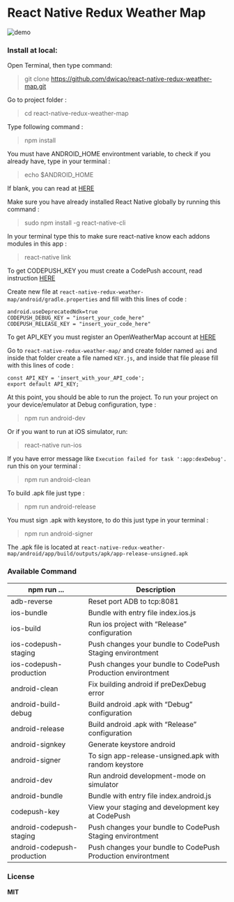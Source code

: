 # React Native Redux Weather Map  

![demo](https://raw.githubusercontent.com/dwicao/react-native-redux-weather-map/master/demo.gif)

### Install at local:
Open Terminal, then type command:  
> git clone https://github.com/dwicao/react-native-redux-weather-map.git

Go to project folder :
> cd react-native-redux-weather-map

Type following command :  
> npm install  

You must have ANDROID_HOME environtment variable, to check if you already have, type in your terminal :  
> echo $ANDROID_HOME  

If blank, you can read at [HERE](https://goo.gl/XSBmwE)  

Make sure you have already installed React Native globally by running this command :  
> sudo npm install -g react-native-cli

In your terminal type this to make sure react-native know each addons modules in this app :  
> react-native link

To get CODEPUSH_KEY  you must create a CodePush account, read instruction [HERE](https://microsoft.github.io/code-push/)

Create new file at `react-native-redux-weather-map/android/gradle.properties` and fill with this lines of code :  

```
android.useDeprecatedNdk=true
CODEPUSH_DEBUG_KEY = "insert_your_code_here"
CODEPUSH_RELEASE_KEY = "insert_your_code_here"
```   

To get API_KEY  you must register an OpenWeatherMap account at [HERE](http://openweathermap.org/)

Go to `react-native-redux-weather-map/` and create folder named `api` and inside that folder create a file named `KEY.js`, and inside that file please fill with this lines of code : 

```  
const API_KEY = 'insert_with_your_API_code';
export default API_KEY;
```

At this point, you should be able to run the project.
To run your project on your device/emulator at Debug configuration, type :
> npm run android-dev  

Or if you want to run at iOS simulator, run:  
> react-native run-ios
 
If you have error message like `Execution failed for task ':app:dexDebug'.` run this on your terminal :  
> npm run android-clean

To build .apk file just type :  
> npm run android-release  

You must sign .apk with keystore, to do this just type in your terminal :  
> npm run android-signer

The .apk file is located at `react-native-redux-weather-map/android/app/build/outputs/apk/app-release-unsigned.apk`


###  Available Command  

| npm run ... | Description |
| --- | --- |
| adb-reverse | Reset port ADB to tcp:8081 |
| ios-bundle | Bundle with entry file index.ios.js |
| ios-build  | Run ios project with “Release” configuration |
| ios-codepush-staging | Push changes your bundle to CodePush Staging environtment |
| ios-codepush-production | Push changes your bundle to CodePush Production environtment |
| android-clean | Fix building android if preDexDebug error |
| android-build-debug | Build android .apk with “Debug” configuration |
| android-release  | Build android .apk with “Release” configuration  |
| android-signkey  | Generate keystore android  |
| android-signer | To sign app-release-unsigned.apk with random keystore |
| android-dev | Run android development-mode on simulator |
| android-bundle | Bundle with entry file index.android.js |
| codepush-key | View your staging and development key at CodePush |
| android-codepush-staging | Push changes your bundle to CodePush Staging environtment |
| android-codepush-production | Push changes your bundle to CodePush Production environtment |
 
 
### License
**MIT**  


